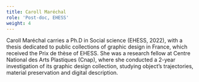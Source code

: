 ```yaml
---
title: Caroll Maréchal
role: 'Post-doc, EHESS'
weight: 4
---
```



Caroll Maréchal carries a Ph.D in Social science (EHESS, 2022), with a thesis dedicated to public collections of graphic design in France, which received the Prix de thèse of EHESS. She was a research fellow at Centre National des Arts Plastiques (Cnap), where she conducted a 2-year investigation of its graphic design collection, studying object’s trajectories, material preservation and digital description.  